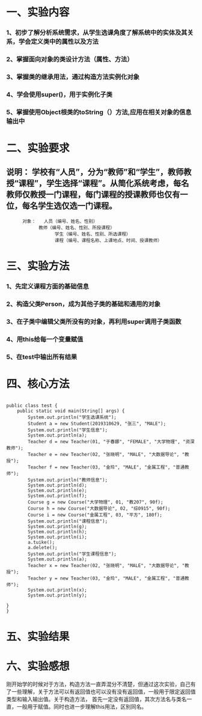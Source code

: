 # 一、实验内容
  ### 1、初步了解分析系统需求，从学生选课角度了解系统中的实体及其关系，学会定义类中的属性以及方法
  ### 2、掌握面向对象的类设计方法（属性、方法）
  ### 3、掌握类的继承用法，通过构造方法实例化对象
  ### 4、学会使用super()，用于实例化子类
  ### 5、掌握使用Object根类的toString（）方法,应用在相关对象的信息输出中

# 二、实验要求
  ## 说明： 学校有“人员”，分为“教师”和“学生”，教师教授“课程”，学生选择“课程”。从简化系统考虑，每名教师仅教授一门课程，每门课程的授课教师也仅有一位，每名学生选仅选一门课程。
          对象：	人员（编号、姓名、性别）
                教师（编号、姓名、性别、所授课程）
			          学生（编号、姓名、性别、所选课程）
			          课程（编号、课程名称、上课地点、时间、授课教师）
                

# 三、实验方法
  ### 1、先定义课程方面的基础信息
  ### 2、构造父类Person，成为其他子类的基础和通用的对象
  ### 3、在子类中编辑父类所没有的对象，再利用super调用子类函数
  ### 4、用this给每一个变量赋值
  ### 5、在test中输出所有结果

# 四、核心方法
``` package thirdjava;

public class test {
    public static void main(String[] args) {
    	System.out.println("学生选课系统");
    	Student a = new Student(2019310629, "张三", "MALE");
        System.out.println("学生信息");
        System.out.println(a);
        Teacher d = new Teacher(01, "于春娜", "FEMALE", "大学物理", "资深教师");
        Teacher e = new Teacher(02, "张晓明", "MALE", "大数据导论", "教授");
        Teacher f = new Teacher(03, "金玲", "MALE", "金属工程", "普通教师");
        System.out.println("教师信息");
        System.out.println(d);
        System.out.println(e);
        System.out.println(f);
        Course g = new Course("大学物理", 01, "教207", 90f);
        Course h = new Course("大数据导论", 02, "综0915", 90f);
        Course i = new Course("金属工程", 03, "平方", 180f);
        System.out.println("课程信息");
        System.out.println(g); 
        System.out.println(h);
        System.out.println(i);
        a.tuike();
        a.delete();
        System.out.println("学生课程信息");
        System.out.println(a);
        Teacher x = new Teacher(02, "张晓明", "MALE", "大数据导论", "教授");
        Teacher y = new Teacher(03, "金玲", "MALE", "金属工程", "普通教师");
        System.out.println(x);
        System.out.println(y);
   
}
}   

```

# 五、实验结果




# 六、实验感想
刚开始学的时候对于方法，构造方法一直弄混分不清楚，但通过这次实验，自己有了一些理解，关于方法可以有返回值也可以没有没有返回值，一般用于限定返回值类型和输入输出值。关于构造方法，
首先一定没有返回值，其次方法名与类名一直，一般用于赋值。同时也进一步理解this用法，区别同名。
